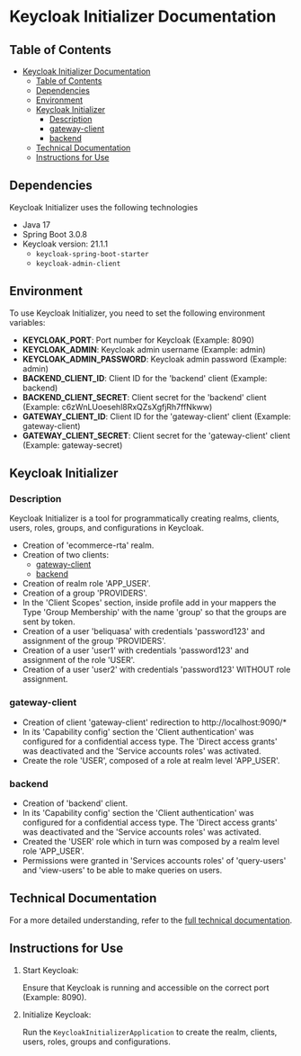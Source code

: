 # Keycloak Initializer Documentation

## Table of Contents

- [Keycloak Initializer Documentation](#keycloak-initializer-documentation)
  - [Table of Contents](#table-of-contents)
  - [Dependencies](#dependencies)
  - [Environment](#environment)
  - [Keycloak Initializer](#keycloak-initializer)
    - [Description](#description)
    - [gateway-client](#gateway-client)
    - [backend](#backend)
  - [Technical Documentation](#technical-documentation)
  - [Instructions for Use](#instructions-for-use)

## Dependencies

Keycloak Initializer uses the following technologies

- Java 17
- Spring Boot 3.0.8
- Keycloak version: 21.1.1
  - `keycloak-spring-boot-starter`
  - `keycloak-admin-client`

## Environment

To use Keycloak Initializer, you need to set the following environment variables:

- **KEYCLOAK_PORT**: Port number for Keycloak (Example: 8090)
- **KEYCLOAK_ADMIN**: Keycloak admin username (Example: admin)
- **KEYCLOAK_ADMIN_PASSWORD**: Keycloak admin password (Example: admin)
- **BACKEND_CLIENT_ID**: Client ID for the 'backend' client (Example: backend)
- **BACKEND_CLIENT_SECRET**: Client secret for the 'backend' client (Example: c6zWnLUoesehl8RxQZsXgfjRh7ffNkww)
- **GATEWAY_CLIENT_ID**: Client ID for the 'gateway-client' client (Example: gateway-client)
- **GATEWAY_CLIENT_SECRET**: Client secret for the 'gateway-client' client (Example: gateway-secret)

## Keycloak Initializer

### Description

Keycloak Initializer is a tool for programmatically creating realms, clients, users, roles, groups, and configurations in Keycloak.

- Creation of 'ecommerce-rta' realm.
- Creation of two clients:
  - [gateway-client](#gateway-client)
  - [backend](#backend)
- Creation of realm role 'APP_USER'.
- Creation of a group 'PROVIDERS'.
- In the 'Client Scopes' section, inside profile add in your mappers the Type 'Group Membership' with the name 'group' so that the groups are sent by token.
- Creation of a user 'beliquasa' with credentials 'password123' and assignment of the group 'PROVIDERS'.
- Creation of a user 'user1' with credentials 'password123' and assignment of the role 'USER'.
- Creation of a user 'user2' with credentials 'password123' WITHOUT role assignment.

### gateway-client

- Creation of client 'gateway-client' redirection to http://localhost:9090/\*
- In its 'Capability config' section the 'Client authentication' was configured for a confidential access type. The 'Direct access grants' was deactivated and the 'Service accounts roles' was activated.
- Create the role 'USER', composed of a role at realm level 'APP_USER'.

### backend

- Creation of 'backend' client.
- In its 'Capability config' section the 'Client authentication' was configured for a confidential access type. The 'Direct access grants' was deactivated and the 'Service accounts roles' was activated.
- Created the 'USER' role which in turn was composed by a realm level role 'APP_USER'.
- Permissions were granted in 'Services accounts roles' of 'query-users' and 'view-users' to be able to make queries on users.

## Technical Documentation

For a more detailed understanding, refer to the [full technical documentation](../DOCUMENTATION.md).

## Instructions for Use

1. Start Keycloak:

   Ensure that Keycloak is running and accessible on the correct port (Example: 8090).

2. Initialize Keycloak:

   Run the `KeycloakInitializerApplication` to create the realm, clients, users, roles, groups and configurations.

